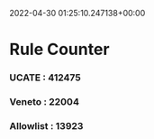 2022-04-30 01:25:10.247138+00:00
# Rule Counter 
 ### UCATE : 412475

 ### Veneto : 22004

 ### Allowlist : 13923